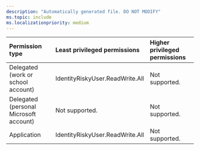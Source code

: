 ```yaml
---
description: "Automatically generated file. DO NOT MODIFY"
ms.topic: include
ms.localizationpriority: medium
---
```


|Permission type|Least privileged permissions|Higher privileged permissions|
|:---|:---|:---|
|Delegated (work or school account)|IdentityRiskyUser.ReadWrite.All|Not supported.|
|Delegated (personal Microsoft account)|Not supported.|Not supported.|
|Application|IdentityRiskyUser.ReadWrite.All|Not supported.|

